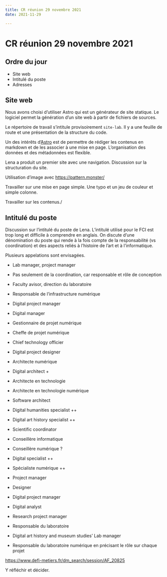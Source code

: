 ```yaml
---
title: CR réunion 29 novembre 2021
date: 2021-11-29

---
```


# CR réunion 29 novembre 2021

## Ordre du jour
- Site web
- Intitulé du poste 
- Adresses

## Site web

Nous avons choisi d’utiliser Astro qui est un générateur de site statique. Le logiciel permet la génération d’un site web à partir de fichiers de sources.

Le répertoire de travail s’intitule provisoirement `site-lab`. Il y a une feuille de route et une présentation de la structure du code.

Un des intérêts d’[Astro](https://astro.build/) est de permettre de rédiger les contenus en markdown et de les associer à une mise en page. L’organisation des données et des métadonnées est flexible.

Lena a produit un premier site avec une navigation. Discussion sur la structuration du site.

Utilisation d’image avec 
https://pattern.monster/

Travailler sur une mise en page simple. Une typo et un jeu de couleur et simple colonne.

Travailler sur les contenus./

## Intitulé du poste

Discussion sur l’intitulé du poste de Lena.
L’intitulé utilisé pour le FCI est trop long et difficile à comprendre en anglais. On discute d’une dénomination du poste qui rende à la fois compte de la responsabilité (vs coordination) et des aspects reliés à l’histoire de l’art et à l’informatique.

Plusieurs appelations sont envisagées.

- Lab manager, project manager
- Pas seulement de la coordination, car responsable et rôle de conception
- Faculty avisor, direction du laboratoire
- Responsable de l’infrastructure numérique

- Digital project manager
- Digital manager
- Gestionnaire de projet numérique
- Cheffe de projet numérique
- Chief technology officier
- Digital project designer
- Architecte numérique
- Digital architect +
- Architecte en technologie
- Architecte en technologie numérique
- Software architect
- Digital humanities specialist ++
- Digital art history specialist ++
- Scientific coordinator

- Conseillère informatique
- Conseillère numérique ?
- Digital specialist ++
- Spécialiste numérique ++
- Project manager
- Designer
- Digital project manager
- Digital analyst
- Research project manager
- Responsable du laboratoire
- Digital art history and museum studies’ Lab manager
- Responsable du laboratoire numérique 
  en précisant le rôle sur chaque projet

https://www.defi-metiers.fr/dm_search/session/AF_20825

Y réfléchir et décider.
